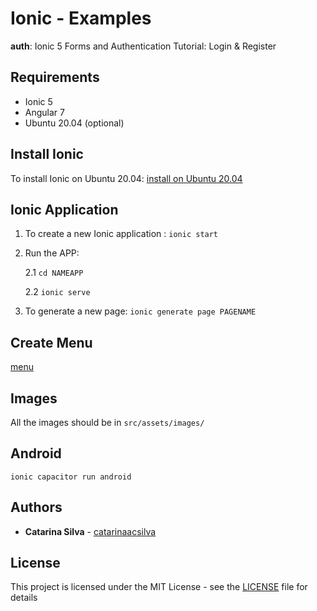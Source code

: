 # Ionic - Examples

**auth**: Ionic 5 Forms and Authentication Tutorial: Login & Register 


## Requirements

- Ionic 5
- Angular 7
- Ubuntu 20.04 (optional)

## Install Ionic

To install Ionic on Ubuntu 20.04: [install on Ubuntu 20.04](https://tecadmin.net/install-ionic-on-ubuntu-20-04/)

## Ionic Application

1. To create a new Ionic application : `ionic start`
2. Run the APP:

    2.1 `cd NAMEAPP`
   
    2.2 `ionic serve`
3. To generate a new page: `ionic generate page PAGENAME`

## Create Menu

[menu](https://www.positronx.io/add-dynamic-side-menu-in-ionic-with-active-class/)

## Images

All the images should be in `src/assets/images/`

## Android

`ionic capacitor run android`

## Authors

* **Catarina Silva** - [catarinaacsilva](https://github.com/catarinaacsilva)

## License

This project is licensed under the MIT License - see the [LICENSE](LICENSE) file for details